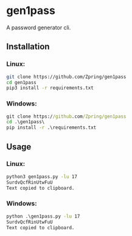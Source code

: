 # gen1pass

A password generator cli.


## Installation

### Linux:
```bash
git clone https://github.com/Zpring/gen1pass
cd gen1pass
pip3 install -r requirements.txt
```

### Windows:
```cmd
git clone https://github.com/Zpring/gen1pass
cd .\gen1pass\
pip install -r .\requirements.txt
```

## Usage

### Linux:
```bash
python3 gen1pass.py -lu 17
SurdvQcfRinUtwFuU
Text copied to clipboard.
```

### Windows:
````cmd
python .\gen1pass.py -lu 17
SurdvQcfRinUtwFuU
Text copied to clipboard.
````
